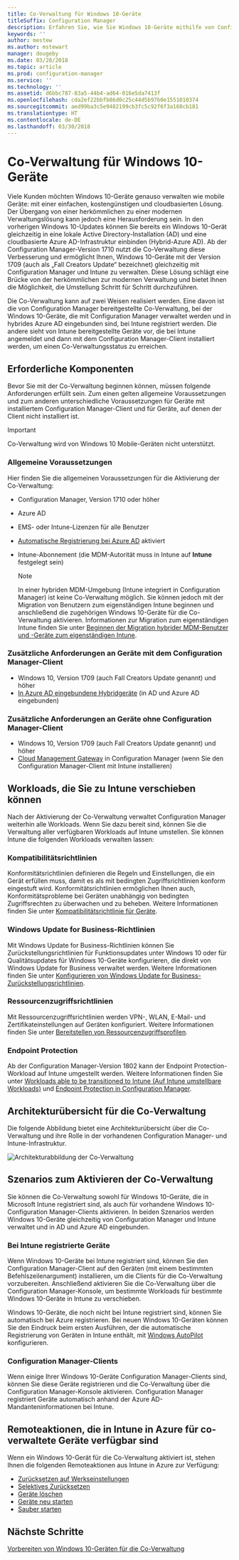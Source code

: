 ```yaml
---
title: Co-Verwaltung für Windows 10-Geräte
titleSuffix: Configuration Manager
description: Erfahren Sie, wie Sie Windows 10-Geräte mithilfe von Configuration Manager und Microsoft Intune gleichzeitig verwalten können.
keywords: ''
author: mestew
ms.author: mstewart
manager: dougeby
ms.date: 03/28/2018
ms.topic: article
ms.prod: configuration-manager
ms.service: ''
ms.technology: ''
ms.assetid: d6bbc787-83a5-44b4-ad64-016e5da7413f
ms.openlocfilehash: cda2ef22bbfb86d0c25c44d5b97b0e1551010374
ms.sourcegitcommit: aed99ba3c5e9482199cb3fc5c92f6f3a160cb181
ms.translationtype: HT
ms.contentlocale: de-DE
ms.lasthandoff: 03/30/2018
---
```

# <a name="co-management-for-windows-10-devices"></a>Co-Verwaltung für Windows 10-Geräte    
<!-- 1350871 -->
Viele Kunden möchten Windows 10-Geräte genauso verwalten wie mobile Geräte: mit einer einfachen, kostengünstigen und cloudbasierten Lösung. Der Übergang von einer herkömmlichen zu einer modernen Verwaltungslösung kann jedoch eine Herausforderung sein. In den vorherigen Windows 10-Updates können Sie bereits ein Windows 10-Gerät gleichzeitig in eine lokale Active Directory-Installation (AD) und eine cloudbasierte Azure AD-Infrastruktur einbinden (Hybrid-Azure AD). Ab der Configuration Manager-Version 1710 nutzt die Co-Verwaltung diese Verbesserung und ermöglicht Ihnen, Windows 10-Geräte mit der Version 1709 (auch als „Fall Creators Update“ bezeichnet) gleichzeitig mit Configuration Manager und Intune zu verwalten. Diese Lösung schlägt eine Brücke von der herkömmlichen zur modernen Verwaltung und bietet Ihnen die Möglichkeit, die Umstellung Schritt für Schritt durchzuführen. 

Die Co-Verwaltung kann auf zwei Weisen realisiert werden.  Eine davon ist die von Configuration Manager bereitgestellte Co-Verwaltung, bei der Windows 10-Geräte, die mit Configuration Manager verwaltet werden und in hybrides Azure AD eingebunden sind, bei Intune registriert werden. Die andere sieht von Intune bereitgestellte Geräte vor, die bei Intune angemeldet und dann mit dem Configuration Manager-Client installiert werden, um einen Co-Verwaltungsstatus zu erreichen.

## <a name="prerequisites"></a>Erforderliche Komponenten
Bevor Sie mit der Co-Verwaltung beginnen können, müssen folgende Anforderungen erfüllt sein. Zum einen gelten allgemeine Voraussetzungen und zum anderen unterschiedliche Voraussetzungen für Geräte mit installiertem Configuration Manager-Client und für Geräte, auf denen der Client nicht installiert ist.

> [!IMPORTANT]
> Co-Verwaltung wird von Windows 10 Mobile-Geräten nicht unterstützt.

### <a name="general-prerequisites"></a>Allgemeine Voraussetzungen
Hier finden Sie die allgemeinen Voraussetzungen für die Aktivierung der Co-Verwaltung:  

- Configuration Manager, Version 1710 oder höher
- Azure AD
- EMS- oder Intune-Lizenzen für alle Benutzer
- [Automatische Registrierung bei Azure AD](https://docs.microsoft.com/intune/windows-enroll#enable-windows-10-automatic-enrollment) aktiviert
- Intune-Abonnement &#40;die MDM-Autorität muss in Intune auf **Intune** festgelegt sein&#41;


   > [!Note]  
   > In einer hybriden MDM-Umgebung (Intune integriert in Configuration Manager) ist keine Co-Verwaltung möglich. Sie können jedoch mit der Migration von Benutzern zum eigenständigen Intune beginnen und anschließend die zugehörigen Windows 10-Geräte für die Co-Verwaltung aktivieren. Informationen zur Migration zum eigenständigen Intune finden Sie unter [Beginnen der Migration hybrider MDM-Benutzer und -Geräte zum eigenständigen Intune](/sccm/mdm/deploy-use/migrate-hybridmdm-to-intunesa).

### <a name="additional-prerequisites-for-devices-with-the-configuration-manager-client"></a>Zusätzliche Anforderungen an Geräte mit dem Configuration Manager-Client
- Windows 10, Version 1709 (auch Fall Creators Update genannt) und höher
- [In Azure AD eingebundene Hybridgeräte](https://docs.microsoft.com/azure/active-directory/device-management-hybrid-azuread-joined-devices-setup) (in AD und Azure AD eingebunden)

### <a name="additional-prerequisites-for-devices-without-the-configuration-manager-client"></a>Zusätzliche Anforderungen an Geräte ohne Configuration Manager-Client
- Windows 10, Version 1709 (auch Fall Creators Update genannt) und höher
- [Cloud Management Gateway](/sccm/core/clients/manage/manage-clients-internet#cloud-management-gateway) in Configuration Manager (wenn Sie den Configuration Manager-Client mit Intune installieren)

## <a name="workloads-you-can-switch-to-intune"></a>Workloads, die Sie zu Intune verschieben können
Nach der Aktivierung der Co-Verwaltung verwaltet Configuration Manager weiterhin alle Workloads. Wenn Sie dazu bereit sind, können Sie die Verwaltung aller verfügbaren Workloads auf Intune umstellen. Sie können Intune die folgenden Workloads verwalten lassen:   

### <a name="compliance-policies"></a>Kompatibilitätsrichtlinien
Konformitätsrichtlinien definieren die Regeln und Einstellungen, die ein Gerät erfüllen muss, damit es als mit bedingten Zugriffsrichtlinien konform eingestuft wird. Konformitätsrichtlinien ermöglichen Ihnen auch, Konformitätsprobleme bei Geräten unabhängig von bedingten Zugriffsrechten zu überwachen und zu beheben. Weitere Informationen finden Sie unter [Kompatibilitätsrichtlinie für Geräte](/sccm/mdm/deploy-use/device-compliance-policies).  

### <a name="windows-update-for-business-policies"></a>Windows Update for Business-Richtlinien
Mit Windows Update for Business-Richtlinien können Sie Zurückstellungsrichtlinien für Funktionsupdates unter Windows 10 oder für Qualitätsupdates für Windows 10-Geräte konfigurieren, die direkt von Windows Update for Business verwaltet werden. Weitere Informationen finden Sie unter [Konfigurieren von Windows Update for Business-Zurückstellungsrichtlinien](/sccm/sum/deploy-use/integrate-windows-update-for-business-windows-10#configure-windows-update-for-business-deferral-policies).  

### <a name="resource-access-policies"></a>Ressourcenzugriffsrichtlinien
Mit Ressourcenzugriffsrichtlinien werden VPN-, WLAN, E-Mail- und Zertifikateinstellungen auf Geräten konfiguriert. Weitere Informationen finden Sie unter [Bereitstellen von Ressourcenzugriffsprofilen](/sccm/protect/deploy-use/deploy-wifi-vpn-email-cert-profiles).

### <a name="endpoint-protection"></a>Endpoint Protection 
<!-- 1357365 -->
Ab der Configuration Manager-Version 1802 kann der Endpoint Protection-Workload auf Intune umgestellt werden. Weitere Informationen finden Sie unter [Workloads able to be transitioned to Intune (Auf Intune umstellbare Workloads)](/sccm/core/clients/manage/co-management-switch-workloads.md#Workloads-able-to-be-transitioned-to-Intune) und [Endpoint Protection in Configuration Manager](/sccm/protect/deploy-use/endpoint-protection).

## <a name="architectural-overview-for-co-management"></a>Architekturübersicht für die Co-Verwaltung
Die folgende Abbildung bietet eine Architekturübersicht über die Co-Verwaltung und ihre Rolle in der vorhandenen Configuration Manager- und Intune-Infrastruktur.

![Architekturabbildung der Co-Verwaltung](./media/co-management-arch.svg)

## <a name="scenarios-to-enable-co-management"></a>Szenarios zum Aktivieren der Co-Verwaltung  
Sie können die Co-Verwaltung sowohl für Windows 10-Geräte, die in Microsoft Intune registriert sind, als auch für vorhandene Windows 10-Configuration Manager-Clients aktivieren. In beiden Szenarios werden Windows 10-Geräte gleichzeitig von Configuration Manager und Intune verwaltet und in AD und Azure AD eingebunden.  

### <a name="devices-enrolled-in-intune"></a>Bei Intune registrierte Geräte  
Wenn Windows 10-Geräte bei Intune registriert sind, können Sie den Configuration Manager-Client auf den Geräten (mit einem bestimmten Befehlszeilenargument) installieren, um die Clients für die Co-Verwaltung vorzubereiten. Anschließend aktivieren Sie die Co-Verwaltung über die Configuration Manager-Konsole, um bestimmte Workloads für bestimmte Windows 10-Geräte in Intune zu verschieben.  

Windows 10-Geräte, die noch nicht bei Intune registriert sind, können Sie automatisch bei Azure registrieren. Bei neuen Windows 10-Geräten können Sie den Eindruck beim ersten Ausführen, der die automatische Registrierung von Geräten in Intune enthält, mit [Windows AutoPilot](https://docs.microsoft.com/intune/enrollment-autopilot) konfigurieren.  

### <a name="configuration-manager-clients"></a>Configuration Manager-Clients
Wenn einige Ihrer Windows 10-Geräte Configuration Manager-Clients sind, können Sie diese Geräte registrieren und die Co-Verwaltung über die Configuration Manager-Konsole aktivieren. Configuration Manager registriert Geräte automatisch anhand der Azure AD-Mandanteninformationen bei Intune.  


## <a name="remote-actions-available-in-intune-on-azure-for-co-managed-devices"></a>Remoteaktionen, die in Intune in Azure für co-verwaltete Geräte verfügbar sind
Wenn ein Windows 10-Gerät für die Co-Verwaltung aktiviert ist, stehen Ihnen die folgenden Remoteaktionen aus Intune in Azure zur Verfügung:  
- [Zurücksetzen auf Werkseinstellungen](https://docs.microsoft.com/intune/devices-wipe#factory-reset)
- [Selektives Zurücksetzen](https://docs.microsoft.com/intune/apps-selective-wipe)
- [Geräte löschen](https://docs.microsoft.com/intune/devices-wipe#delete-devices-from-the-azure-active-directory-portal)
- [Geräte neu starten](https://docs.microsoft.com/intune/device-restart)
- [Sauber starten](https://docs.microsoft.com/intune/device-fresh-start)

## <a name="next-steps"></a>Nächste Schritte
[Vorbereiten von Windows 10-Geräten für die Co-Verwaltung](co-management-prepare.md)